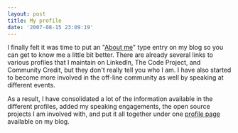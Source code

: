 ```yaml
---
layout: post
title: My profile
date: '2007-08-15 23:09:19'
---
```


I finally felt it was time to put an "[About me](/aboutme)" type entry on my blog so you can get to know me a little bit better. There are already several links to various profiles that I maintain on LinkedIn, The Code Project, and Community Credit, but they don't really tell you who I am. I have also started to become more involved in the off-line community as well by speaking at different events.

As a result, I have consolidated a lot of the information available in the different profiles, added my speaking engagements, the open source projects I am involved with, and put it all together under one [profile page](aboutme) available on my blog.
